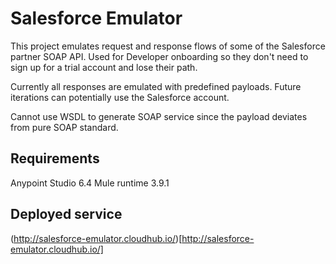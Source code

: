 # Salesforce Emulator
This project emulates request and response flows of some of the Salesforce partner SOAP API. Used for Developer onboarding so they don't need to sign up for a trial account and lose their path.

Currently all responses are emulated with predefined payloads. Future iterations can potentially use the Salesforce account.

Cannot use WSDL to generate SOAP service since the payload deviates from pure SOAP standard.

## Requirements
Anypoint Studio 6.4
Mule runtime 3.9.1


## Deployed service
(http://salesforce-emulator.cloudhub.io/)[http://salesforce-emulator.cloudhub.io/]
